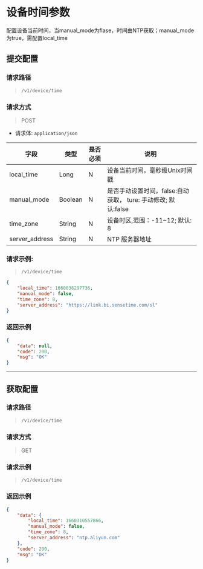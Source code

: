 # 设备时间参数
配置设备当前时间，当manual_mode为flase，时间由NTP获取；manual_mode为true，需配置local_time

## 提交配置


### 请求路径

> `​/v1​/device​/time`

### 请求方式

> POST

- 请求体: `application/json`

| 字段           | 类型    | 是否必须 | 说明                                                          |
| -------------- | ------- | -------- | ------------------------------------------------------------- |
| local_time     | Long    | N        | 设备当前时间，毫秒级Unix时间戳                                |
| manual_mode    | Boolean | N        | 是否手动设置时间，false:自动获取， ture: 手动修改; 默认:false |
| time_zone      | String  | N        | 设备时区,范围：-11~12; 默认: 8                                |
| server_address | String  | N        | NTP 服务器地址                                                |


### 请求示例:

> `​/v1​/device​/time`

```json
{
    "local_time": 1660038297736,
    "manual_mode": false,
    "time_zone": 8,
    "server_address": "https://link.bi.sensetime.com/sl"
}
```
### 返回示例

```json
{
    "data": null,
    "code": 200,
    "msg": "OK"
}
```

---

## 获取配置

### 请求路径

> `​/v1​/device​/time`

### 请求方式

> GET

### 请求示例

> `​/v1​/device​/time`

### 返回示例

```json
{
    "data": {
        "local_time": 1660310557866,
        "manual_mode": false,
        "time_zone": 8,
        "server_address": "ntp.aliyun.com"
    },
    "code": 200,
    "msg": "OK"
}
```

